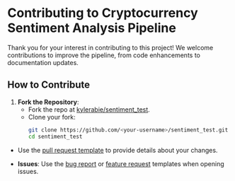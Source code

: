 # Contributing to Cryptocurrency Sentiment Analysis Pipeline

Thank you for your interest in contributing to this project! We welcome contributions to improve the pipeline, from code enhancements to documentation updates.

## How to Contribute

1. **Fork the Repository**:
   - Fork the repo at [kylerabie/sentiment_test](https://github.com/kylerabie/sentiment_test).
   - Clone your fork:
     ```bash
     git clone https://github.com/<your-username>/sentiment_test.git
     cd sentiment_test

- Use the [pull request template](.github/pull_request_template.md) to provide details about your changes.

- **Issues**: Use the [bug report](../.github/ISSUE_TEMPLATE/bug_report.md) or [feature request](../.github/ISSUE_TEMPLATE/feature_request.md) templates when opening issues.
